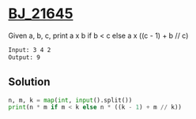 # [BJ_21645](https://acmicpc.net/problem/21645)

Given a, b, c, print a x b if b < c else a x ((c - 1) + b // c)

```txt
Input: 3 4 2
Output: 9
```

## Solution

```py
n, m, k = map(int, input().split())
print(n * m if m < k else n * ((k - 1) + m // k))
```
